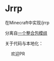 # Jrrp
在Minecraft中实现/jrrp

分离自[一个整合包模组](https://github.com/lyuxc-unknow/test-star-mod-neo)

关于代码与本地化：
<br><p>&nbsp;&nbsp;&nbsp;&nbsp;
欢迎PR